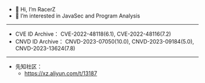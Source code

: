 - 👋 Hi, I’m RacerZ
- 👀 I’m interested in JavaSec and Program Analysis


<!---
RacerZ-fighting/RacerZ-fighting is a ✨ special ✨ repository because its `README.md` (this file) appears on your GitHub profile.
You can click the Preview link to take a look at your changes.
--->

---
- CVE ID Archive：
CVE-2022-48118(6.1), CVE-2022-48116(7.2)
- CNVD ID Archive：
CNVD-2023-07050(10.0), CNVD-2023-09184(5.0), CNVD-2023-13624(7.8)
---
- 先知社区：
  - https://xz.aliyun.com/t/13187
